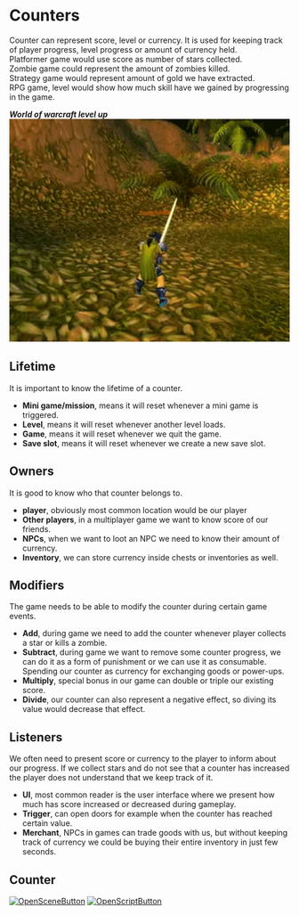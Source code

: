# Counters
Counter can represent score, level or currency.
It is used for keeping track of player progress, level progress or amount of currency held.  
Platformer game would use score as number of stars collected.  
Zombie game could represent the amount of zombies killed.  
Strategy game would represent amount of gold we have extracted.  
RPG game, level would show how much skill have we gained by progressing in the game.

***World of warcraft level up***  
<img src="../../img/worldofwarcraft.gif" alt="worldofwarcraft" height="400"/>
## Lifetime
It is important to know the lifetime of a counter.

- **Mini game/mission**, means it will reset whenever a mini game is triggered.
- **Level**, means it will reset whenever another level loads.
- **Game**, means it will reset whenever we quit the game.
- **Save slot**, means it will reset whenever we create a new save slot.

## Owners
It is good to know who that counter belongs to.

- **player**, obviously most common location would be our player
- **Other players**, in a multiplayer game we want to know score of our friends.
- **NPCs**, when we want to loot an NPC we need to know their amount of currency.
- **Inventory**, we can store currency inside chests or inventories as well.

## Modifiers
The game needs to be able to modify the counter during certain game events.

- **Add**, during game we need to add the counter whenever player collects a star or kills a zombie. 
- **Subtract**, during game we want to remove some counter progress, we can do it as a form of punishment or we can use it as consumable. Spending our counter as currency for exchanging goods or power-ups.
- **Multiply**, special bonus in our game can double or triple our existing score.
- **Divide**, our counter can also represent a negative effect, so diving its value would decrease that effect.

## Listeners
We often need to present score or currency to the player to inform about our progress.
If we collect stars and do not see that a counter has increased the player does not understand that we keep track of it.

- **UI**, most common reader is the user interface where we present how much has score increased or decreased during gameplay.
- **Trigger**, can open doors for example when the counter has reached certain value.
- **Merchant**, NPCs in games can trade goods with us, but without keeping track of currency we could be buying their entire inventory in just few seconds. 

## Counter

[![OpenSceneButton](https://img.shields.io/badge/Open%20scene-4287f5?style=for-the-badge 'OpenSceneButton')](http://localhost:8081/?actionType=loadScene&value=Counter.unity) [![OpenScriptButton](https://img.shields.io/badge/Open%20script-4287f5?style=for-the-badge 'OpenScriptButton')](http://localhost:8081/?actionType=loadScript&value=Runtime/Counter/Counter.cs)
